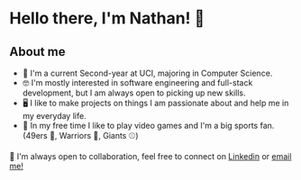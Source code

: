 # Hello there, I'm Nathan! 👋

## About me
- 🍎 I'm a current Second-year at UCI, majoring in Computer Science.
- 🤓 I'm mostly interested in software engineering and full-stack development, but I am always open to picking up new skills.
- 🖥️ I like to make projects on things I am passionate about and help me in my everyday life.
- 🌱 In my free time I like to play video games and I'm a big sports fan. (49ers 🏈, Warriors 🏀, Giants ⚾) 

🤝 I'm always open to collaboration, feel free to connect on [Linkedin](https://www.linkedin.com/in/nathan-ong17/) or [email me!](mailto:nathanong.cs@gmail.com)
